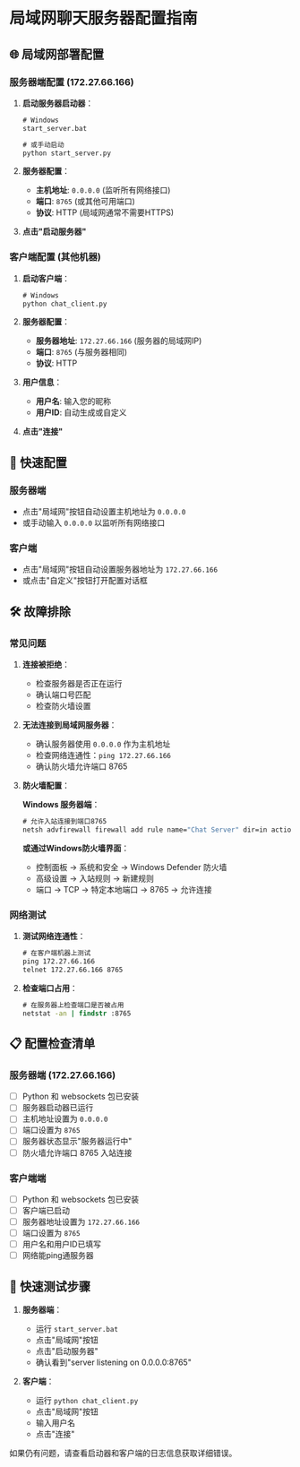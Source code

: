 # 局域网聊天服务器配置指南

## 🌐 局域网部署配置

### 服务器端配置 (172.27.66.166)

1. **启动服务器启动器**：
   ```cmd
   # Windows
   start_server.bat
   
   # 或手动启动
   python start_server.py
   ```

2. **服务器配置**：
   - **主机地址**: `0.0.0.0` (监听所有网络接口)
   - **端口**: `8765` (或其他可用端口)
   - **协议**: HTTP (局域网通常不需要HTTPS)

3. **点击"启动服务器"**

### 客户端配置 (其他机器)

1. **启动客户端**：
   ```cmd
   # Windows
   python chat_client.py
   ```

2. **服务器配置**：
   - **服务器地址**: `172.27.66.166` (服务器的局域网IP)
   - **端口**: `8765` (与服务器相同)
   - **协议**: HTTP

3. **用户信息**：
   - **用户名**: 输入您的昵称
   - **用户ID**: 自动生成或自定义

4. **点击"连接"**

## 🔧 快速配置

### 服务器端
- 点击"局域网"按钮自动设置主机地址为 `0.0.0.0`
- 或手动输入 `0.0.0.0` 以监听所有网络接口

### 客户端
- 点击"局域网"按钮自动设置服务器地址为 `172.27.66.166`
- 或点击"自定义"按钮打开配置对话框

## 🛠️ 故障排除

### 常见问题

1. **连接被拒绝**：
   - 检查服务器是否正在运行
   - 确认端口号匹配
   - 检查防火墙设置

2. **无法连接到局域网服务器**：
   - 确认服务器使用 `0.0.0.0` 作为主机地址
   - 检查网络连通性：`ping 172.27.66.166`
   - 确认防火墙允许端口 8765

3. **防火墙配置**：
   
   **Windows 服务器端**：
   ```cmd
   # 允许入站连接到端口8765
   netsh advfirewall firewall add rule name="Chat Server" dir=in action=allow protocol=TCP localport=8765
   ```
   
   **或通过Windows防火墙界面**：
   - 控制面板 → 系统和安全 → Windows Defender 防火墙
   - 高级设置 → 入站规则 → 新建规则
   - 端口 → TCP → 特定本地端口 → 8765 → 允许连接

### 网络测试

1. **测试网络连通性**：
   ```cmd
   # 在客户端机器上测试
   ping 172.27.66.166
   telnet 172.27.66.166 8765
   ```

2. **检查端口占用**：
   ```cmd
   # 在服务器上检查端口是否被占用
   netstat -an | findstr :8765
   ```

## 📋 配置检查清单

### 服务器端 (172.27.66.166)
- [ ] Python 和 websockets 包已安装
- [ ] 服务器启动器已运行
- [ ] 主机地址设置为 `0.0.0.0`
- [ ] 端口设置为 `8765`
- [ ] 服务器状态显示"服务器运行中"
- [ ] 防火墙允许端口 8765 入站连接

### 客户端端
- [ ] Python 和 websockets 包已安装
- [ ] 客户端已启动
- [ ] 服务器地址设置为 `172.27.66.166`
- [ ] 端口设置为 `8765`
- [ ] 用户名和用户ID已填写
- [ ] 网络能ping通服务器

## 🎯 快速测试步骤

1. **服务器端**：
   - 运行 `start_server.bat`
   - 点击"局域网"按钮
   - 点击"启动服务器"
   - 确认看到"server listening on 0.0.0.0:8765"

2. **客户端**：
   - 运行 `python chat_client.py`
   - 点击"局域网"按钮
   - 输入用户名
   - 点击"连接"

如果仍有问题，请查看启动器和客户端的日志信息获取详细错误。